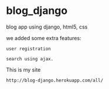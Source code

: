 blog_django
===========

blog app using django, html5, css

we added some extra features:
    
    user registration
    
    search using ajax.
    
This is my site 

    http://blog-django.herokuapp.com/all/
